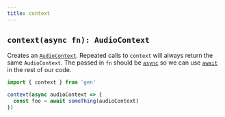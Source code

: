 ```yaml
---
title: context
---
```


## `context(async fn): AudioContext`

Creates an [`AudioContext`]. Repeated calls to `context` will always return the
same `AudioContext`. The passed in `fn` should be [`async`] so we can use
[`await`] in the rest of our code.

```js
import { context } from 'gen'

context(async audioContext => {
  const foo = await someThing(audioContext)
})
```

[`audiocontext`]: https://developer.mozilla.org/en-US/docs/Web/API/AudioContext
[`async`]:
  https://developer.mozilla.org/en-US/docs/Web/JavaScript/Reference/Statements/async_function
[`await`]:
  https://developer.mozilla.org/en-US/docs/Web/JavaScript/Reference/Operators/await
